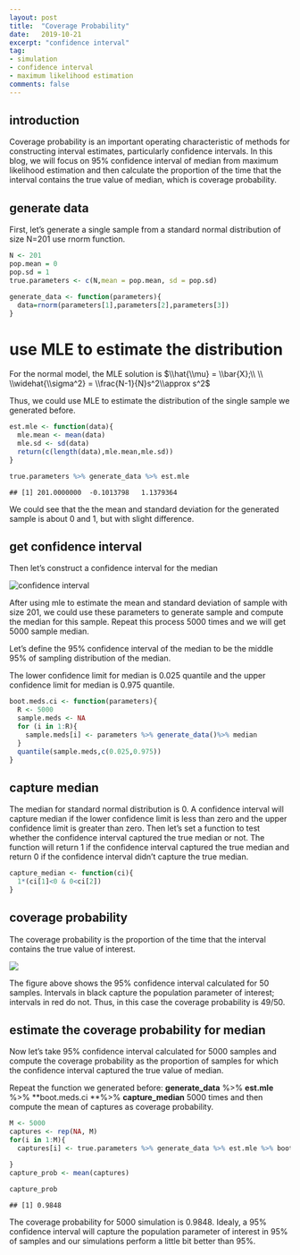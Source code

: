 ```yaml
---
layout: post
title:  "Coverage Probability"
date:   2019-10-21
excerpt: "confidence interval"
tag:
- simulation
- confidence interval
- maximum likelihood estimation
comments: false
---
```



**introduction**
----------------

Coverage probability is an important operating characteristic of methods
for constructing interval estimates, particularly confidence intervals.
In this blog, we will focus on 95% confidence interval of median from
maximum likelihood estimation and then calculate the proportion of the
time that the interval contains the true value of median, which is
coverage probability.

**generate data**
-----------------

First, let’s generate a single sample from a standard normal
distribution of size N=201 use rnorm function.

``` r
N <- 201
pop.mean = 0
pop.sd = 1
true.parameters <- c(N,mean = pop.mean, sd = pop.sd)

generate_data <- function(parameters){
  data=rnorm(parameters[1],parameters[2],parameters[3])
}
```

**use MLE to estimate the distribution**
========================================

For the normal model, the MLE solution is
$\\hat{\\mu} = \\bar{X};\\ \\ \\widehat{\\sigma^2} = \\frac{N-1}{N}s^2\\approx s^2$

Thus, we could use MLE to estimate the distribution of the single sample
we generated before.

``` r
est.mle <- function(data){
  mle.mean <- mean(data)
  mle.sd <- sd(data)
  return(c(length(data),mle.mean,mle.sd))
}
```

``` r
true.parameters %>% generate_data %>% est.mle
```

    ## [1] 201.0000000  -0.1013798   1.1379364

We could see that the the mean and standard deviation for the generated
sample is about 0 and 1, but with slight difference.

**get confidence interval**
---------------------------

Then let’s construct a confidence interval for the median

![confidence interval](https://yilinyang123.github.io/assets/img/writeup8_files/ci.png)

After using mle to estimate the mean and standard deviation of sample
with size 201, we could use these parameters to generate sample and
compute the median for this sample. Repeat this process 5000 times and
we will get 5000 sample median.

Let’s define the 95% confidence interval of the median to be the middle
95% of sampling distribution of the median.

The lower confidence limit for median is 0.025 quantile and the upper
confidence limit for median is 0.975 quantile.

``` r
boot.meds.ci <- function(parameters){
  R <- 5000
  sample.meds <- NA
  for (i in 1:R){
    sample.meds[i] <- parameters %>% generate_data()%>% median
  }
  quantile(sample.meds,c(0.025,0.975))
}
```

**capture median**
------------------

The median for standard normal distribution is 0. A confidence interval
will capture median if the lower confidence limit is less than zero and
the upper confidence limit is greater than zero. Then let’s set a
function to test whether the confidence interval captured the true
median or not. The function will return 1 if the confidence interval
captured the true median and return 0 if the confidence interval didn’t
capture the true median.

``` r
capture_median <- function(ci){
  1*(ci[1]<0 & 0<ci[2])
}
```

**coverage probability**
------------------------

The coverage probability is the proportion of the time that the interval
contains the true value of interest.

![](https://yilinyang123.github.io/assets/img/writeup8_files/figure-markdown_github/unnamed-chunk-8-1.png)

The figure above shows the 95% confidence interval calculated for 50
samples. Intervals in black capture the population parameter of
interest; intervals in red do not. Thus, in this case the coverage
probability is 49/50.

**estimate the coverage probability for median**
------------------------------------------------

Now let’s take 95% confidence interval calculated for 5000 samples and
compute the coverage probability as the proportion of samples for which
the confidence interval captured the true value of median.

Repeat the function we generated before: **generate\_data** %&gt;%
**est.mle** %&gt;% **boot.meds.ci **%&gt;% **capture\_median** 5000
times and then compute the mean of captures as coverage probability.

``` r
M <- 5000
captures <- rep(NA, M) 
for(i in 1:M){
  captures[i] <- true.parameters %>% generate_data %>% est.mle %>% boot.meds.ci %>% capture_median

} 
capture_prob <- mean(captures)
```

``` r
capture_prob
```

    ## [1] 0.9848

The coverage probability for 5000 simulation is 0.9848. Idealy, a 95%
confidence interval will capture the population parameter of interest in
95% of samples and our simulations perform a little bit better than 95%.
